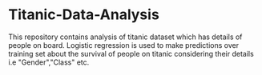 # Titanic-Data-Analysis
This repository contains analysis of titanic dataset which has details of people on board. Logistic regression is used to make predictions over training set about the survival of people on titanic considering their details i.e "Gender","Class" etc.
